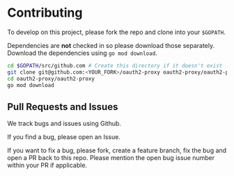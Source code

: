 # Contributing

To develop on this project, please fork the repo and clone into your `$GOPATH`.

Dependencies are **not** checked in so please download those separately.
Download the dependencies using `go mod download`.

```bash
cd $GOPATH/src/github.com # Create this directory if it doesn't exist
git clone git@github.com:<YOUR_FORK>/oauth2-proxy oauth2-proxy/oauth2-proxy
cd oauth2-proxy/oauth2-proxy
go mod download
```

## Pull Requests and Issues

We track bugs and issues using Github.

If you find a bug, please open an Issue.

If you want to fix a bug, please fork, create a feature branch, fix the bug and
open a PR back to this repo.
Please mention the open bug issue number within your PR if applicable.
